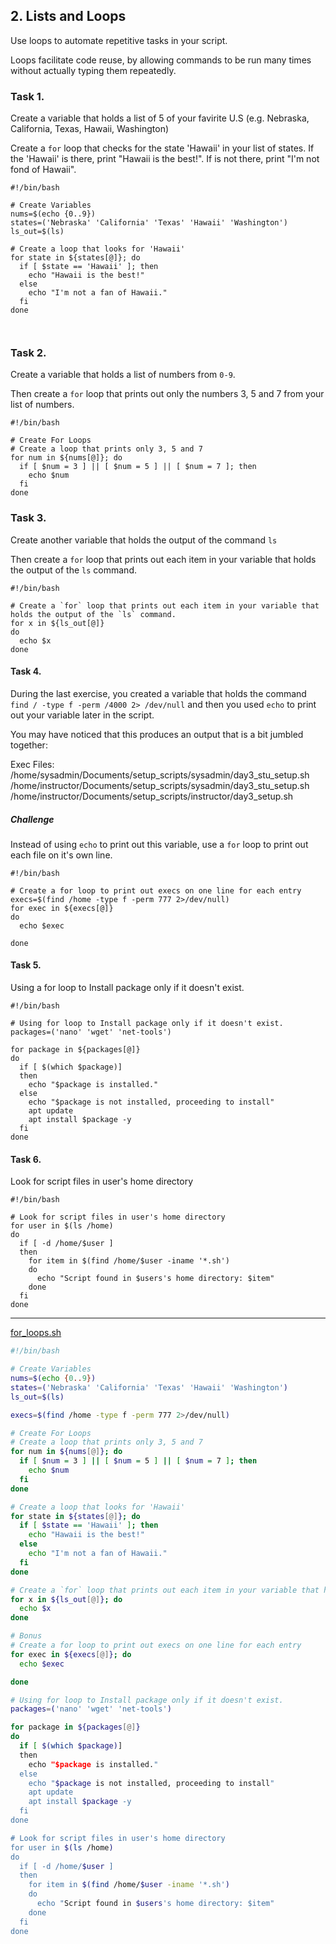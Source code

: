 ## 2. Lists and Loops

Use loops to automate repetitive tasks in your script.

Loops facilitate code reuse, by allowing commands to be run many times without actually typing them repeatedly.


### Task 1. 

Create a variable that holds a list of 5 of your favirite U.S (e.g. Nebraska, California, Texas, Hawaii, Washington)

Create a `for` loop that checks for the state 'Hawaii' in your list of states. If the 'Hawaii' is there, print "Hawaii is the best!". If is not there, print "I'm not fond of Hawaii".

```
#!/bin/bash

# Create Variables
nums=$(echo {0..9})
states=('Nebraska' 'California' 'Texas' 'Hawaii' 'Washington')
ls_out=$(ls)

# Create a loop that looks for 'Hawaii'
for state in ${states[@]}; do
  if [ $state == 'Hawaii' ]; then
    echo "Hawaii is the best!"
  else
    echo "I'm not a fan of Hawaii."
  fi
done



```



### Task 2.

Create a variable that holds a list of numbers from `0-9`.

Then create a `for` loop that prints out only the numbers 3, 5 and 7 from your list of numbers.

```
#!/bin/bash

# Create For Loops
# Create a loop that prints only 3, 5 and 7
for num in ${nums[@]}; do
  if [ $num = 3 ] || [ $num = 5 ] || [ $num = 7 ]; then
    echo $num
  fi
done

```


### Task 3.

Create another variable that holds the output of the command `ls`

Then create a `for` loop that prints out each item in your variable that holds the output of the `ls` command.

```
#!/bin/bash

# Create a `for` loop that prints out each item in your variable that holds the output of the `ls` command.
for x in ${ls_out[@]}
do
  echo $x
done

```


#### Task 4.

During the last exercise, you created a variable that holds the command `find / -type f -perm /4000 2> /dev/null` and then you used `echo` to print out your variable later in the script.

You may have noticed that this produces an output that is a bit jumbled together:

Exec Files:
/home/sysadmin/Documents/setup_scripts/sysadmin/day3_stu_setup.sh /home/instructor/Documents/setup_scripts/sysadmin/day3_stu_setup.sh /home/instructor/Documents/setup_scripts/instructor/day3_setup.sh

##### Challenge
Instead of using `echo` to print out this variable, use a `for` loop to print out each file on it's own line.

```
#!/bin/bash

# Create a for loop to print out execs on one line for each entry
execs=$(find /home -type f -perm 777 2>/dev/null)
for exec in ${execs[@]}
do
  echo $exec

done

```


#### Task 5.

Using a for loop to Install package only if it doesn't exist.

```
#!/bin/bash

# Using for loop to Install package only if it doesn't exist.
packages=('nano' 'wget' 'net-tools')

for package in ${packages[@]}
do
  if [ $(which $package)]
  then
    echo "$package is installed."
  else
    echo "$package is not installed, proceeding to install"
    apt update
    apt install $package -y
  fi
done

```

#### Task 6.
Look for script files in user's home directory

```
#!/bin/bash

# Look for script files in user's home directory
for user in $(ls /home)
do
  if [ -d /home/$user ]
  then
    for item in $(find /home/$user -iname '*.sh')
    do  
      echo "Script found in $users's home directory: $item"
    done
  fi
done
```


---
[for_loops.sh](./for_loops.sh)

```bash
#!/bin/bash

# Create Variables
nums=$(echo {0..9})
states=('Nebraska' 'California' 'Texas' 'Hawaii' 'Washington')
ls_out=$(ls)

execs=$(find /home -type f -perm 777 2>/dev/null)

# Create For Loops
# Create a loop that prints only 3, 5 and 7
for num in ${nums[@]}; do
  if [ $num = 3 ] || [ $num = 5 ] || [ $num = 7 ]; then
    echo $num
  fi
done

# Create a loop that looks for 'Hawaii'
for state in ${states[@]}; do
  if [ $state == 'Hawaii' ]; then
    echo "Hawaii is the best!"
  else
    echo "I'm not a fan of Hawaii."
  fi
done

# Create a `for` loop that prints out each item in your variable that holds the output of the `ls` command.
for x in ${ls_out[@]}; do
  echo $x
done

# Bonus
# Create a for loop to print out execs on one line for each entry
for exec in ${execs[@]}; do
  echo $exec

done

# Using for loop to Install package only if it doesn't exist.
packages=('nano' 'wget' 'net-tools')

for package in ${packages[@]}
do
  if [ $(which $package)]
  then
    echo "$package is installed."
  else
    echo "$package is not installed, proceeding to install"
    apt update
    apt install $package -y
  fi
done

# Look for script files in user's home directory
for user in $(ls /home)
do
  if [ -d /home/$user ]
  then
    for item in $(find /home/$user -iname '*.sh')
    do  
      echo "Script found in $users's home directory: $item"
    done
  fi
done

```
